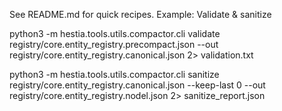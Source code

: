 See README.md for quick recipes. Example: Validate & sanitize

python3 -m hestia.tools.utils.compactor.cli validate registry/core.entity_registry.precompact.json --out registry/core.entity_registry.canonical.json 2> validation.txt

python3 -m hestia.tools.utils.compactor.cli sanitize registry/core.entity_registry.canonical.json --keep-last 0 --out registry/core.entity_registry.nodel.json 2> sanitize_report.json
